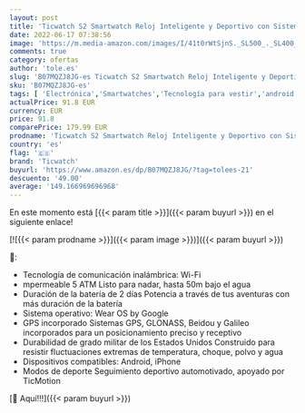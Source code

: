 ```yaml
---
layout: post
title: 'Ticwatch S2 Smartwatch Reloj Inteligente y Deportivo con Sistema Operativo Wear OS by Google 1.39" AMOLED GPS Integrado  Batería 415 mAh 5ATM Impermeable Duradero  Compatible con iPhone y Android'
date: 2022-06-17 07:38:56
image: 'https://m.media-amazon.com/images/I/41t0rWtSjnS._SL500_._SL400_.jpg'
comments: true
category: ofertas
author: 'tole.es'
slug: 'B07MQZJ8JG-es Ticwatch S2 Smartwatch Reloj Inteligente y Deportivo con...'
sku: 'B07MQZJ8JG-es'
tags: [ 'Electrónica','Smartwatches','Tecnología para vestir','android','ticwatch','🇪🇸', ]
actualPrice: 91.8 EUR
currency: EUR
price: 91.8
comparePrice: 179.99 EUR
prodname: 'Ticwatch S2 Smartwatch Reloj Inteligente y Deportivo con Sistema Operativo Wear OS by Google 1.39" AMOLED GPS Integrado  Batería 415 mAh 5ATM Impermeable Duradero  Compatible con iPhone y Android'
country: 'es'
flag: '🇪🇸'
brand: 'Ticwatch'
buyurl: 'https://www.amazon.es/dp/B07MQZJ8JG/?tag=tolees-21'
descuento: '49.00'
average: '149.166969696968'
---
```


En este momento está [{{< param title >}}]({{< param buyurl >}}) en el siguiente enlace!

[![{{< param prodname >}}]({{< param image >}})]({{< param buyurl >}})

🔎:

- Tecnología de comunicación inalámbrica: Wi-Fi
- mpermeable 5 ATM Listo para nadar, hasta 50m bajo el agua
- Duración de la batería de 2 días Potencia a través de tus aventuras con más duración de la batería
- Sistema operativo: Wear OS by Google
- GPS incorporado Sistemas GPS, GLONASS, Beidou y Galileo incorporados para un posicionamiento preciso y receptivo
- Durabilidad de grado militar de los Estados Unidos Construido para resistir fluctuaciones extremas de temperatura, choque, polvo y agua
- Dispositivos compatibles: Android, iPhone
- Modos de deporte Seguimiento deportivo automotivado, apoyado por TicMotion

[🛒 Aquí!!!]({{< param buyurl >}})
